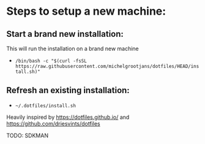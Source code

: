 # Steps to setup a new machine:

## Start a brand new installation:
This will run the installation on a brand new machine
- `/bin/bash -c "$(curl -fsSL https://raw.githubusercontent.com/michelgrootjans/dotfiles/HEAD/install.sh)"`

## Refresh an existing installation:
- `~/.dotfiles/install.sh`


Heavily inspired by https://dotfiles.github.io/ and https://github.com/driesvints/dotfiles


TODO: SDKMAN